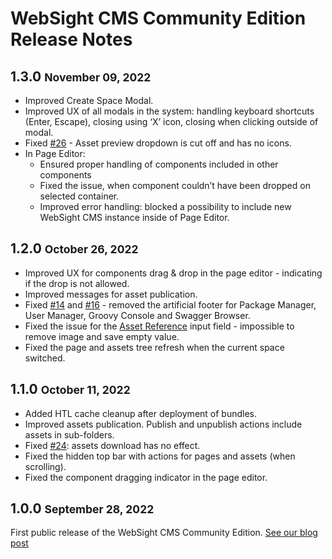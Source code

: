 # WebSight CMS Community Edition Release Notes

## 1.3.0 <small>November 09, 2022</small>

- Improved Create Space Modal.
- Improved UX of all modals in the system: handling keyboard shortcuts (Enter, Escape), closing using ‘X’ icon, closing when clicking outside of modal.
- Fixed [#26](https://github.com/websight-io/starter/issues/26) - Asset preview dropdown is cut off and has no icons.
- In Page Editor:
    - Ensured proper handling of components included in other components
    - Fixed the issue, when component couldn’t have been dropped on selected container.
    - Improved error handling: blocked a possibility to include new WebSight CMS instance inside of Page Editor.

## 1.2.0 <small>October 26, 2022</small>

- Improved UX for components drag & drop in the page editor - indicating if the drop is not allowed.
- Improved messages for asset publication.
- Fixed [#14](https://github.com/websight-io/starter/issues/14) and [#16](https://github.com/websight-io/starter/issues/16) - removed the artificial footer for Package Manager, User Manager, Groovy Console and Swagger Browser.
- Fixed the issue for the [Asset Reference](../../developers/development/dialogs/assetreference/) input field - impossible to remove image and save empty value.
- Fixed the page and assets tree refresh when the current space switched.


## 1.1.0 <small>October 11, 2022</small>

- Added HTL cache cleanup after deployment of bundles.
- Improved assets publication. Publish and unpublish actions include assets in sub-folders. 
- Fixed [#24](https://github.com/websight-io/starter/issues/24): assets download has no effect.
- Fixed the hidden top bar with actions for pages and assets (when scrolling).
- Fixed the component dragging indicator in the page editor.

## 1.0.0 <small>September 28, 2022</small>

First public release of the WebSight CMS Community Edition.
[See our blog post](../../../blog/2022/websight-cms-ce-1-0-0/)